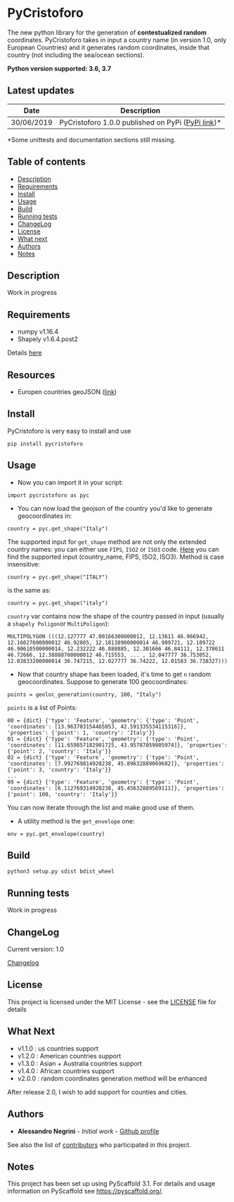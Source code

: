 # PyCristoforo

The new python library for the generation of **contestualized random** coordinates.
PyCristoforo takes in input a country name (in version 1.0, only European Countries) and it generates random coordinates, inside that country (not including the sea/ocean sections).

**Python version supported: 3.6, 3.7**

Latest updates
-----------------

| Date          |   Description |
| ------------- | ------------- |
| 30/06/2019  | PyCristoforo 1.0.0 published on PyPi ([PyPi link](https://pypi.org/project/PyCristoforo/))*  |

*Some unittests and documentation sections still missing. 

Table of contents
-----------------
- [Description](#description)
- [Requirements](#requirements)
- [Install](#install)
- [Usage](#usage)
- [Build](#build)
- [Running tests](#running-tests)
- [ChangeLog](#changelog)
- [License](#license)
- [What next](#what-next)
- [Authors](#authors)
- [Notes](#notes)

Description
-----------

Work in progress

Requirements
------------
* numpy v1.16.4
* Shapely v1.6.4.post2

Details [here](https://github.com/AleNegrini/PyCristoforo/blob/develop/requirements.txt)

Resources
---------
* Europen countries geoJSON ([link](https://github.com/AleNegrini/PyCristoforo/blob/develop/COUNTRIES.csv))

Install
-------
PyCristoforo is very easy to install and use
```
pip install pycristoforo
```

Usage
-------

* Now you can import it in your script:
```
import pycristoforo as pyc
```

* You can now load the geojson of the country you'd like to generate geocoordinates in:
```
country = pyc.get_shape("Italy")
```
The supported input for `get_shape` method are not only the extended country names: you can either use `FIPS`, `ISO2` or `ISO3` code.
[Here](https://github.com/AleNegrini/PyCristoforo/blob/develop/COUNTRIES.csv) you can find the supported input (country_name, FIPS, ISO2, ISO3).
Method is case insensitive:
```
country = pyc.get_shape("ITALY")
```
is the same as:
```
country = pyc.get_shape("italy")
```

`country` var contains now the shape of the country passed in input (usually a `shapely Poligon`or `MultiPoligon`):
```
MULTIPOLYGON (((12.127777 47.00166300000012, 12.13611 46.966942, 12.16027600000012 46.92805, 12.18138900000014 46.909721, 12.189722 46.90610500000014, 12.232222 46.888885, 12.301666 46.84111, 12.378611 46.72666, 12.38888700000012 46.715553, ... , 12.047777 36.753052, 12.03833200000014 36.747215, 12.027777 36.74222, 12.01583 36.738327)))
```

* Now that country shape has been loaded, it's time to get `n` random geocoordinates.
Suppose to generate 100 geocoordinates:
```
points = geoloc_generation(country, 100, "Italy")
```

`points` is a list of Points:
```
00 = {dict} {'type': 'Feature', 'geometry': {'type': 'Point', 'coordinates': [13.963703154465053, 42.591335534115316]}, 'properties': {'point': 1, 'country': 'Italy'}}
01 = {dict} {'type': 'Feature', 'geometry': {'type': 'Point', 'coordinates': [11.659857182901725, 43.95787059805974]}, 'properties': {'point': 2, 'country': 'Italy'}}
02 = {dict} {'type': 'Feature', 'geometry': {'type': 'Point', 'coordinates': [7.992769814920238, 45.89632889069682]}, 'properties': {'point': 3, 'country': 'Italy'}}
...
99 = {dict} {'type': 'Feature', 'geometry': {'type': 'Point', 'coordinates': [6.112769314920238, 45.45632889569111]}, 'properties': {'point': 100, 'country': 'Italy'}}
```

You can now iterate through the list and make good use of them.

* A utility method is the `get_envelope` one:
```
env = pyc.get_envelope(country)
```

Build
------
```
python3 setup.py sdist bdist_wheel
```

Running tests
-------------
Work in progress

ChangeLog
---------
Current version: 1.0

[Changelog](https://github.com/AleNegrini/PyCristoforo/blob/develop/CHANGELOG.rst)

License
-------
This project is licensed under the MIT License - see the [LICENSE](LICENSE.txt) file for details


What Next
------------
* v1.1.0 : us countries support
* v1.2.0 : American countries support
* v1.3.0 : Asian + Australia countries support
* v1.4.0 : African countries support
* v2.0.0 : random coordinates generation method will be enhanced

After release 2.0, I wish to add support for counties and cities.

Authors
-------
* **Alessandro Negrini** - *Initial work* - [Github profile](https://github.com/AleNegrini)

See also the list of [contributors](https://github.com/AleNegrini/PyCristoforo/blob/develop/AUTHORS.rst) who participated in this project.

Notes
-----
This project has been set up using PyScaffold 3.1. For details and usage
information on PyScaffold see https://pyscaffold.org/.
